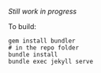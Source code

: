 *Still work in progress*

To build:

```
gem install bundler
# in the repo folder
bundle install
bundle exec jekyll serve
```

